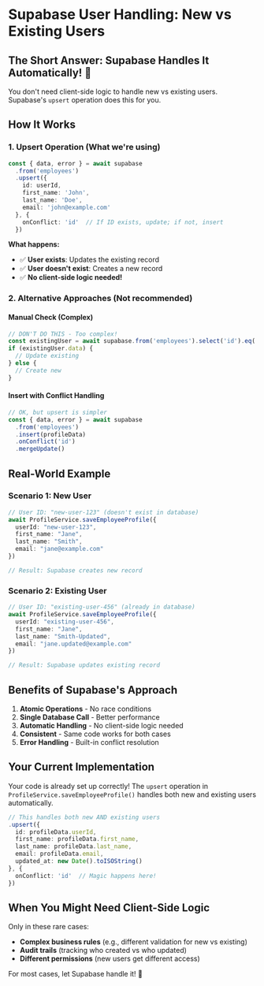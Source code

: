 # Supabase User Handling: New vs Existing Users

## The Short Answer: Supabase Handles It Automatically! 🎉

You don't need client-side logic to handle new vs existing users. Supabase's `upsert` operation does this for you.

## How It Works

### 1. **Upsert Operation** (What we're using)
```typescript
const { data, error } = await supabase
  .from('employees')
  .upsert({
    id: userId,
    first_name: 'John',
    last_name: 'Doe',
    email: 'john@example.com'
  }, {
    onConflict: 'id'  // If ID exists, update; if not, insert
  })
```

**What happens:**
- ✅ **User exists**: Updates the existing record
- ✅ **User doesn't exist**: Creates a new record
- ✅ **No client-side logic needed!**

### 2. **Alternative Approaches** (Not recommended)

#### Manual Check (Complex)
```typescript
// DON'T DO THIS - Too complex!
const existingUser = await supabase.from('employees').select('id').eq('id', userId)
if (existingUser.data) {
  // Update existing
} else {
  // Create new
}
```

#### Insert with Conflict Handling
```typescript
// OK, but upsert is simpler
const { data, error } = await supabase
  .from('employees')
  .insert(profileData)
  .onConflict('id')
  .mergeUpdate()
```

## Real-World Example

### Scenario 1: New User
```typescript
// User ID: "new-user-123" (doesn't exist in database)
await ProfileService.saveEmployeeProfile({
  userId: "new-user-123",
  first_name: "Jane",
  last_name: "Smith",
  email: "jane@example.com"
})

// Result: Supabase creates new record
```

### Scenario 2: Existing User
```typescript
// User ID: "existing-user-456" (already in database)
await ProfileService.saveEmployeeProfile({
  userId: "existing-user-456",
  first_name: "Jane",
  last_name: "Smith-Updated",
  email: "jane.updated@example.com"
})

// Result: Supabase updates existing record
```

## Benefits of Supabase's Approach

1. **Atomic Operations** - No race conditions
2. **Single Database Call** - Better performance
3. **Automatic Handling** - No client-side logic needed
4. **Consistent** - Same code works for both cases
5. **Error Handling** - Built-in conflict resolution

## Your Current Implementation

Your code is already set up correctly! The `upsert` operation in `ProfileService.saveEmployeeProfile()` handles both new and existing users automatically.

```typescript
// This handles both new AND existing users
.upsert({
  id: profileData.userId,
  first_name: profileData.first_name,
  last_name: profileData.last_name,
  email: profileData.email,
  updated_at: new Date().toISOString()
}, {
  onConflict: 'id'  // Magic happens here!
})
```

## When You Might Need Client-Side Logic

Only in these rare cases:
- **Complex business rules** (e.g., different validation for new vs existing)
- **Audit trails** (tracking who created vs who updated)
- **Different permissions** (new users get different access)

For most cases, let Supabase handle it! 🚀
